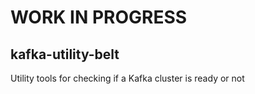 # WORK IN PROGRESS #
## kafka-utility-belt ##
Utility tools for checking if a Kafka cluster is ready or not
